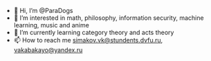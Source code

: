 - 👋 Hi, I’m @ParaDogs
- 👀 I’m interested in math, philosophy, information security, machine learning, music and anime
- 🌱 I’m currently learning category theory and acts theory
- 📫 How to reach me simakov.vk@stundents.dvfu.ru, vakabakayo@yandex.ru

<!---
ParaDogs/ParaDogs is a ✨ special ✨ repository because its `README.md` (this file) appears on your GitHub profile.
You can click the Preview link to take a look at your changes.
--->
